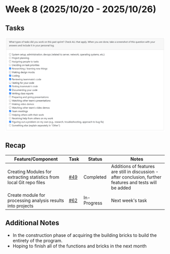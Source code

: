 # Week 8 (2025/10/20 - 2025/10/26)

## Tasks

![Week 8 Screenshot](peerevalw8.png)

## Recap

| Feature/Component | Task | Status | Notes |
|---|---|---|---|
|Creating Modules for extracting statistics from local Git repo files|[#49](https://github.com/COSC-499-W2025/capstone-project-team-10/issues/49)|Completed|Additions of features are still in discussion - after conclusion, further features and tests will be added|
|Create module for processing analysis results into projects|[#62](https://github.com/COSC-499-W2025/capstone-project-team-10/issues/62)|In-Progress|Next week's task|

## Additional Notes
- In the construction phase of acquiring the building bricks to build the entirety of the program.
- Hoping to finish all of the functions and bricks in the next month
